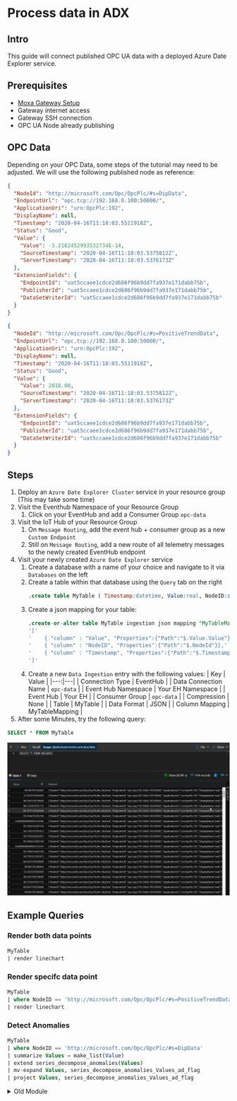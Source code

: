 # Process data in ADX

## Intro

This guide will connect published OPC UA data with a deployed Azure Date Explorer service.

## Prerequisites

* [Moxa Gateway Setup](./moxa-gateway-setup.md)
* Gateway internet access
* Gateway SSH connection
* OPC UA Node already publishing

## OPC Data

Depending on your OPC Data, some steps of the tutorial may need to be adjusted. We will use the following published node as reference:

```json
{
  "NodeId": "http://microsoft.com/Opc/OpcPlc/#s=DipData",
  "EndpointUrl": "opc.tcp://192.168.0.100:50000/",
  "ApplicationUri": "urn:OpcPlc:192",
  "DisplayName": null,
  "Timestamp": "2020-04-16T11:18:03.5511918Z",
  "Status": "Good",
  "Value": {
    "Value": -3.2162452993532734E-14,
    "SourceTimestamp": "2020-04-16T11:18:03.5375812Z",
    "ServerTimestamp": "2020-04-16T11:18:03.5376173Z"
  },
  "ExtensionFields": {
    "EndpointId": "uat5ccaee1cdce2d686f96b9dd7fa937e171dabb75b",
    "PublisherId": "uat5ccaee1cdce2d686f96b9dd7fa937e171dabb75b",
    "DataSetWriterId": "uat5ccaee1cdce2d686f96b9dd7fa937e171dabb75b"
  }
}
```

```json
{
  "NodeId": "http://microsoft.com/Opc/OpcPlc/#s=PositiveTrendData",
  "EndpointUrl": "opc.tcp://192.168.0.100:50000/",
  "ApplicationUri": "urn:OpcPlc:192",
  "DisplayName": null,
  "Timestamp": "2020-04-16T11:18:03.5511918Z",
  "Status": "Good",
  "Value": {
    "Value": 2018.00,
    "SourceTimestamp": "2020-04-16T11:18:03.5375812Z",
    "ServerTimestamp": "2020-04-16T11:18:03.5376173Z"
  },
  "ExtensionFields": {
    "EndpointId": "uat5ccaee1cdce2d686f96b9dd7fa937e171dabb75b",
    "PublisherId": "uat5ccaee1cdce2d686f96b9dd7fa937e171dabb75b",
    "DataSetWriterId": "uat5ccaee1cdce2d686f96b9dd7fa937e171dabb75b"
  }
}
```


## Steps

1. Deploy an `Azure Date Explorer Cluster` service in your resource group (This may take some time)
1. Visit the Eventhub Namespace of your Resource Group
    1. Click on your EventHub and add a Consumer Group `opc-data`
1. Visit the IoT Hub of your Resource Group
    1. On `Message Routing`, add the event hub + consumer group as a new `Custom Endpoint`
    1. Still on `Message Routing`, add a new route of all telemetry messages to the newly created EventHub endpoint
1. Visit your newly created `Azure Date Explorer` service
    1. Create a database with a name of your choice and navigate to it via `Databases` on the left
    1. Create a table within that database using the `Query` tab on the right
        ```sql
        .create table MyTable ( Timestamp:datetime, Value:real, NodeID:string )
        ```
    1. Create a json mapping for your table:
        ```sql
        .create-or-alter table MyTable ingestion json mapping "MyTableMapping"
        '['
        '    { "column" : "Value", "Properties":{"Path":"$.Value.Value"}},'
        '    { "column" : "NodeID", "Properties":{"Path":"$.NodeId"}},'
        '    { "column" : "Timestamp", "Properties":{"Path":"$.Timestamp"}}'
        ']'
        ```
    1. Create a new `Data Ingestion` entry with the following values:
        | Key | Value |
        |---:|---|
        |  Connection Type | EventHub  |
        |  Data Connection Name | `opc-data`  |
        |  Event Hub Namespace | Your EH Namespace  |
        |  Event Hub | Your EH  |
        |  Consumer Group | `opc-data` |
        |  Compression | None |
        |  Table | MyTable |
        |  Data Format | JSON |
        |  Column Mapping | MyTableMapping |
1. After some Minutes, try the following query:
```sql
SELECT * FROM MyTable
```

![img](../.imgs/adx_query_success.png)

## Example Queries

### Render both data points

```sql
MyTable
| render linechart
```

### Render specifc data point

```sql
MyTable
| where NodeID == 'http://microsoft.com/Opc/OpcPlc/#s=PositiveTrendData'
| render linechart
```

### Detect Anomalies

```sql
MyTable
| where NodeID == 'http://microsoft.com/Opc/OpcPlc/#s=DipData'
| summarize Values = make_list(Value)
| extend series_decompose_anomalies(Values)
| mv-expand Values, series_decompose_anomalies_Values_ad_flag
| project Values, series_decompose_anomalies_Values_ad_flag
```


<details>
<summary>Old Module</summary>

## Azure Data Explorer

* Create Azure Data Explorer service with defaults
* Create database with defaults
* Connect to database with Kusto Explorer
  * Create Connection
  * Add connection string
  * Replace catalog in CS with database name
* Run queries below to generate the table
* Create consumer group in IoT Hub
* Create Data Connection
  * IoT Hub
  * Event system prop: device-id
  * Target Table
    * Table: RawData
    * Data format: Json
    * Column mapping: RawDataMapping

```sql
.create table RawData (DeviceId:string, RawJson:dynamic)
.create table RawData ingestion json mapping 'RawDataMapping' '[{"column":"DeviceId","path":"$.iothub-connection-device-id","datatype":"string"},{"column":"RawJson","path":"$","datatype":"dynamic"}]'
.alter table RawData policy ingestionbatching @'{"MaximumBatchingTimeSpan":"00:00:10", "MaximumNumberOfItems": 10, "MaximumRawDataSizeMB": 1}'
```

```sql
.show ingestion failures

RawData
| take 10

RawData
| where RawJson.DisplayName == "ns=2;s=|var|CPX-CEC-C1-V3.Application.GVL.temperature_CH0"
| project todatetime(RawJson.Value.SourceTimestamp), toreal(RawJson.Value.Value)
| render timechart
```


</details>
